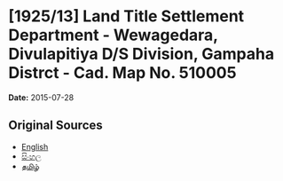 # [1925/13] Land Title Settlement Department - Wewagedara, Divulapitiya D/S Division, Gampaha Distrct - Cad. Map No. 510005

**Date:** 2015-07-28

## Original Sources

- [English](https://documents.gov.lk/view/extra-gazettes/2015/7/1925-13_E.pdf)
- [සිංහල](https://documents.gov.lk/view/extra-gazettes/2015/7/1925-13_S.pdf)
- [தமிழ்](https://documents.gov.lk/view/extra-gazettes/2015/7/1925-13_T.pdf)
